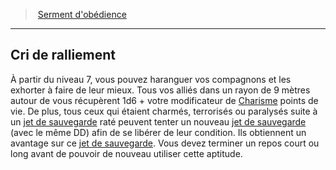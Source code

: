 ﻿> [Serment d'obédience](hd_paladin_obedience.md)

---

## Cri de ralliement

À partir du niveau 7, vous pouvez haranguer vos compagnons et les exhorter à faire de leur mieux. Tous vos alliés dans un rayon de 9 mètres autour de vous récupèrent 1d6 + votre modificateur de [Charisme](hd_abilities_charisma.md) points de vie. De plus, tous ceux qui étaient charmés, terrorisés ou paralysés suite à un [jet de sauvegarde](hd_abilities_jets_de_sauvegarde.md) raté peuvent tenter un nouveau [jet de sauvegarde](hd_abilities_jets_de_sauvegarde.md) (avec le même DD) afin de se libérer de leur condition. Ils obtiennent un avantage sur ce [jet de sauvegarde](hd_abilities_jets_de_sauvegarde.md). Vous devez terminer un repos court ou long avant de pouvoir de nouveau utiliser cette aptitude.

